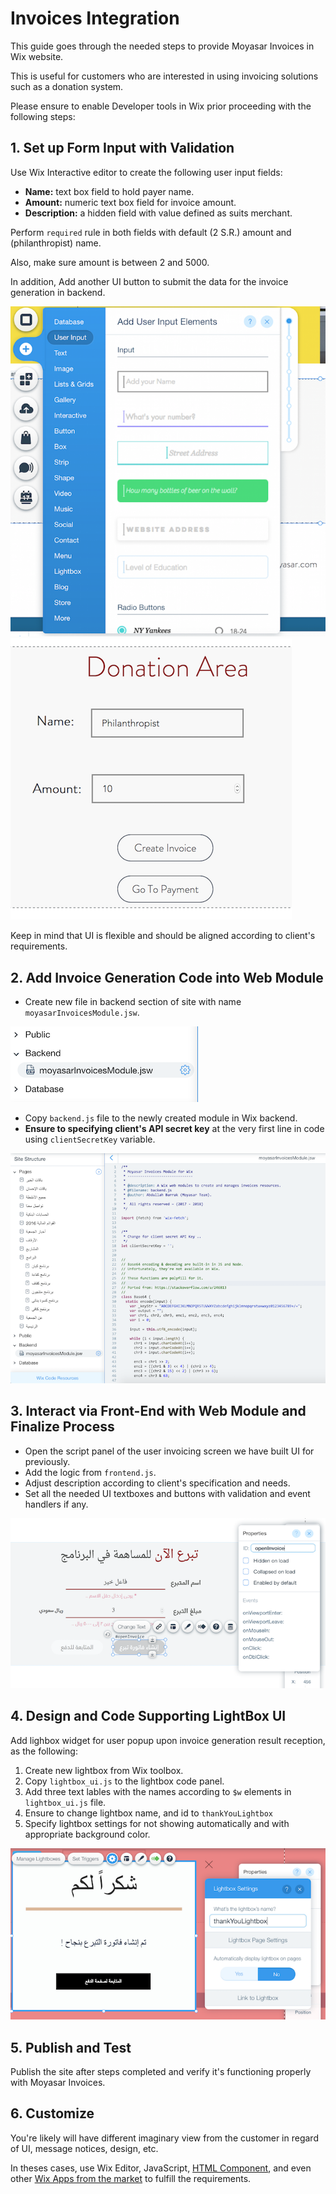 # Invoices Integration

This guide goes through the needed steps to provide Moyasar Invoices in Wix website.

This is useful for customers who are interested in using invoicing solutions such as a donation system.

Please ensure to enable Developer tools in Wix prior proceeding with the following steps:


## 1. Set up Form Input with Validation

Use Wix Interactive editor to create the following user input fields:

- **Name:** text box field to hold payer name.
- **Amount:**  numeric text box field for invoice amount.
- **Description:**  a hidden field with value defined as suits merchant.

Perform `required` rule in both fields with default (2 S.R.) amount and (philanthropist) name.

Also, make sure amount is between 2 and 5000.

In addition, Add another UI button to submit the data for the invoice generation in backend.

![one](https://raw.githubusercontent.com/abarrak/moyasar-invoices-wix/master/images/1.png)
![two](https://raw.githubusercontent.com/abarrak/moyasar-invoices-wix/master/images/2.png)

Keep in mind that UI is flexible and should be aligned according to client's requirements.

## 2. Add Invoice Generation Code into Web Module

- Create new file in backend section of site with name `moyasarInvoicesModule.jsw`.

![three](https://raw.githubusercontent.com/abarrak/moyasar-invoices-wix/master/images/3.png)

- Copy `backend.js` file to the newly created module in Wix backend.
- **Ensure to specifying client's API secret key** at the very first line in code using `clientSecretKey` variable.

![four](https://raw.githubusercontent.com/abarrak/moyasar-invoices-wix/master/images/4.png)


## 3. Interact via Front-End with Web Module and Finalize Process

- Open the script panel of the user invoicing screen we have built UI for previously.
- Add the logic from `frontend.js`.
- Adjust description according to client's specification and needs.
- Set all the needed UI textboxes and buttons with validation and event handlers if any.

![five](https://raw.githubusercontent.com/abarrak/moyasar-invoices-wix/master/images/5.png)

## 4. Design and Code Supporting LightBox UI

Add lighbox widget for user popup upon invoice generation result reception, as the following:
1. Create new lightbox from Wix toolbox.
2. Copy `lightbox_ui.js` to the lightbox code panel.
3. Add three text lables with the names according to `$w` elements in `lightbox_ui.js` file.
4. Ensure to change lightbox name, and id to `thankYouLightbox`
5. Specify lightbox settings for not showing automatically and with appropriate background color.

![six](https://raw.githubusercontent.com/abarrak/moyasar-invoices-wix/master/images/6.png)

## 5. Publish and Test

Publish the site after steps completed and verify it's functioning properly with Moyasar Invoices.


## 6. Customize

You're likely will have different imaginary view from the customer in regard of UI, message notices, design, etc.

In theses cases, use Wix Editor, JavaScript, [HTML Component](https://support.wix.com/en/article/working-with-the-html-component-in-wix-code), and even other [Wix Apps from the market](https://www.wix.com/app-market/main) to fulfill the requirements.
